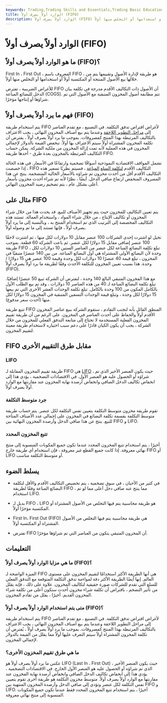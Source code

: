 ```yaml
---
keywords: Trading,Trading Skills and Essentials,Trading Basic Education,Trading Skills
title: الوارد أولاً يصرف أولاً (FIFO)
description: الوارد أولاً يصرف أولاً (FIFO) هي طريقة تقييم يتم فيها بيع الأصول المنتجة أو المكتسبة أولاً أو استخدامها أو التخلص منها أولاً.
---
```


# الوارد أولاً يصرف أولاً (FIFO)
## ما هو الوارد أولاً يصرف أولاً (FIFO)؟

First In ، First Out ، المعروف باسم FIFO ، هو طريقة لإدارة الأصول وتقييمها يتم من خلالها بيع الأصول المنتجة أو المكتسبة أولاً أو استخدامها أو التخلص منها أولاً.

للأغراض الضريبية ، تفترض FIFO أن الأصول ذات التكاليف الأقدم مدرجة في تكلفة بيان الدخل للبضائع المباعة (COGS). تتم مطابقة أصول المخزون المتبقية مع الأصول التي تم شراؤها أو إنتاجها مؤخرًا.

## فهم ما يرد أولاً يصرف أولاً (FIFO)

يتم استخدام طريقة FIFO لأغراض افتراض تدفق التكلفة. في التصنيع ، مع تقدم العناصر إلى [مراحل التطوير اللاحقة](/developmentstage) وعندما يتم بيع أصناف المخزون النهائي ، يجب الاعتراف بالتكاليف المرتبطة بهذا المنتج كمصروفات. بموجب ما يرد أولاً يصرف أولاً ، يفترض أن تكلفة المخزون المشتراة أولاً سيتم الاعتراف بها أولاً. تنخفض القيمة بالدولار لإجمالي المخزون في هذه العملية لأنه تمت إزالة المخزون من ملكية الشركة. يمكن حساب التكاليف المرتبطة بالمخزون بعدة طرق - أحدها طريقة FIFO.

تشمل المواقف الاقتصادية النموذجية أسواقًا تضخمية وارتفاعًا في الأسعار. في هذه الحالة ، إذا خصصت FIFO التكاليف الأقدم [لتكلفة السلع](/cogs) [المباعة](/cogs) ، فسيتم نظريًا تسعير هذه التكاليف الأقدم أقل من أحدث مخزون تم شراؤه بالأسعار الحالية المتضخمة. ينتج عن هذا المصروف المنخفض ارتفاع صافي الدخل. أيضًا ، نظرًا لأنه تم شراء أحدث مخزون بأسعار أعلى بشكل عام ، يتم تضخيم رصيد المخزون النهائي.

## مثال على FIFO

يتم تعيين التكاليف للمخزون حيث يتم تجهيز الأصناف للبيع. قد يحدث هذا من خلال شراء المخزون أو تكاليف الإنتاج ، من خلال شراء المواد ، واستخدام العمالة. تستند هذه التكاليف المخصصة إلى الترتيب الذي تم استخدام المنتج به ، وبالنسبة إلى ما يرد أولاً يصرف أولاً ، فإنها تستند إلى ما تم وصوله أولاً.

تخيل لو اشترت إحدى الشركات 100 عنصر مقابل 10 دولارات لكل منها ، ثم اشترت لاحقًا 100 عنصر إضافي مقابل 15 دولارًا لكل عنصر. ثم باعت الشركة 60 قطعة. بموجب طريقة FIFO ، تبلغ تكلفة البضائع المباعة لكل عنصر من العناصر الستين 10 دولارات لكل وحدة لأن البضائع الأولى المشتراة هي أول البضائع المباعة. من بين 140 عنصرًا متبقيًا في المخزون ، تبلغ قيمة 40 عنصرًا 10 دولارات لكل وحدة وقيمة 100 عنصر هي 15 دولارًا / وحدة. هذا بسبب تعيين المخزون للتكلفة الأحدث وفقًا لطريقة ما يرد أولاً يصرف أولاً (FIFO).

مع هذا المخزون المتبقي البالغ 140 وحدة ، لنفترض أن الشركة تبيع 50 عنصرًا إضافيًا. تبلغ تكلفة البضائع المباعة لـ 40 من هذه العناصر 10 دولارات ، وقد تم بيع الطلب الأول بالكامل المكون من 100 وحدة بالكامل. تبلغ تكلفة الوحدات العشر الأخرى التي تم بيعها 15 دولارًا لكل وحدة ، وتبلغ قيمة الوحدات التسعين المتبقية في المخزون 15 دولارًا لكل منها (أحدث سعر مدفوع).

تتبع طريقة FIFO المنطق القائل بأنه لتجنب التقادم ، ستقوم الشركة ببيع عناصر المخزون الأقدم أولاً والحفاظ على أحدث العناصر في المخزون. على الرغم من أن طريقة تقييم المخزون الفعلية المستخدمة لا تحتاج إلى متابعة التدفق الفعلي للمخزون من خلال الشركة ، يجب أن يكون الكيان قادرًا على دعم سبب اختياره لاستخدام طريقة معينة لتقييم المخزون.

## FIFO مقابل طرق التقييم الأخرى

### LIFO

طريقة تقييم المخزون المقابلة لـ FIFO هي [LIFO](/lifo) ، حيث يكون العنصر الأخير الذي تم شراؤه أو الحصول عليه هو العنصر الأول. في الاقتصادات التضخمية ، يؤدي هذا إلى انخفاض تكاليف الدخل الصافي وانخفاض أرصدة نهاية المخزون عند مقارنتها مع الوارد أولاً يصرف أولاً.

### جرد متوسط التكلفة

تقوم طريقة مخزون متوسط التكلفة بتعيين نفس التكلفة لكل عنصر. يتم حساب طريقة متوسط التكلفة بقسمة تكلفة البضائع في المخزون على إجمالي عدد الأصناف المتاحة للبيع. ينتج عن هذا صافي الدخل وأرصدة المخزون النهائية بين FIFO و LIFO.

### تتبع المخزون المحدد

أخيرًا ، يتم استخدام تتبع المخزون المحدد عندما تكون جميع المكونات المنسوبة إلى منتج نهائي معروفة. إذا كانت جميع القطع غير معروفة ، فإن استخدام أي طريقة خارج FIFO أو LIFO أو متوسط التكلفة مناسب.

## يسلط الضوء

- في كثير من الأحيان ، في سوق تضخمية ، يتم تخصيص التكاليف الأقدم والأقل لتكلفة البضائع المباعة وفقًا لطريقة FIFO ، مما ينتج عنه صافي دخل أعلى مما لو تم استخدام LIFO.

- بديل لـ FIFO ، LIFO هو طريقة محاسبية يتم فيها التخلص من الأصول المشتراة أو المكتسبة مؤخرًا أولاً.

- First In، First Out (FIFO) هي طريقة محاسبية يتم فيها التخلص من الأصول المشتراة أو المكتسبة أولاً.

- تفترض FIFO أن المخزون المتبقي يتكون من العناصر التي تم شراؤها مؤخرًا.

## التعليمات

### ما هي مزايا الوارد أولاً يصرف أولاً (FIFO)؟

الميزة الواضحة لـ FIFO هي أنها الطريقة الأكثر استخدامًا لتقييم المخزون على مستوى العالم. إنها أيضًا الطريقة الأكثر دقة لمواءمة تدفق التكلفة المتوقعة مع التدفق الفعلي للسلع التي تقدم للشركات صورة حقيقية لتكاليف المخزون. علاوة على ذلك ، فإنه يقلل من تأثير التضخم ، بافتراض أن تكلفة شراء مخزون أحدث ستكون أعلى من تكلفة شراء المخزون القديم. أخيرًا ، يقلل من تقادم المخزون.

### متى يتم استخدام الوارد أولاً يصرف أولاً (FIFO)؟

يتم استخدام طريقة FIFO لأغراض افتراض تدفق التكلفة. في التصنيع ، مع تقدم العناصر إلى مراحل التطوير اللاحقة وعندما يتم بيع أصناف المخزون النهائي ، يجب الاعتراف بالتكاليف المرتبطة بهذا المنتج كمصروفات. بموجب ما يرد أولاً يصرف أولاً ، يُفترض أن تكلفة المخزون المشتراة أولاً سيتم التعرف عليها أولاً مما يقلل من القيمة بالدولار لإجمالي المخزون.

### ما هي طرق تقييم المخزون الأخرى؟

عكس ما يرد أولاً يصرف أولاً هو LIFO (Last In ، First Out) ، حيث يكون العنصر الأخير الذي تم شراؤه أو الحصول عليه هو العنصر الأول الخارج. في الاقتصادات التضخمية ، يؤدي هذا إلى انخفاض تكاليف الدخل الصافي وانخفاض أرصدة نهاية المخزون عند مقارنتها مع الوارد أولاً يصرف أولاً. متوسط مخزون التكلفة هو طريقة أخرى تقوم بتعيين نفس التكلفة لكل عنصر وتؤدي إلى صافي الدخل وأرصدة المخزون المنتهية بين FIFO و LIFO. أخيرًا ، يتم استخدام تتبع المخزون المحدد فقط عندما تكون جميع المكونات المنسوبة إلى منتج نهائي معروفة.

